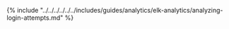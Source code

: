 {% include "../../../../../../includes/guides/analytics/elk-analytics/analyzing-login-attempts.md" %}